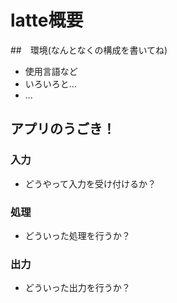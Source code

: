 # latte概要

##　環境(なんとなくの構成を書いてね)

* 使用言語など
* いろいろと...
* ...

## アプリのうごき！

### 入力

* どうやって入力を受け付けるか？

### 処理

* どういった処理を行うか？

### 出力

* どういった出力を行うか？